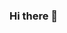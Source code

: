 ### Hi there 👋

<!--
**atalante-03/atalante-03** is a ✨ _special_ ✨ repository because its `README.md` (this file) appears on your GitHub profile.

Here are some ideas to get you started:

- 🔭 I’m currently working on HTML, CSS, BOOTSRAP
- 🌱 I’m currently learning PHP, FLUTTER, DART

- 🤔 I’m looking for help with PHP
- 💬 Ask me about Bootsrap
- 📫 How to reach me: www.linkedin.com/in/elif-gencay03
-->
